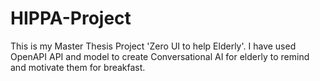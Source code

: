 # HIPPA-Project

This is my Master Thesis Project 'Zero UI to help Elderly'.
I have used OpenAPI API and model to create Conversational AI for elderly to remind and motivate them for breakfast.


